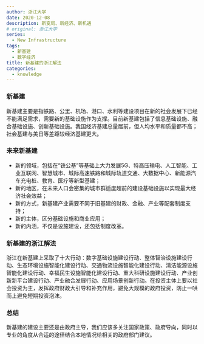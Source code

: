 ```yaml
---
author: 浙江大学
date: 2020-12-08
description: 新变局、新经济、新机遇
# original: 浙江大学
series:
  - New Infrastructure
tags:
  - 新基建
  - 数字经济
title: 新基建的浙江解法
categories:
  - knowledge
---
```


### 新基建

新基建主要是指铁路、公里、机场、港口、水利等建设项目在新的社会发展下已经不能满足需求，需要新的基础设施作为支撑。目前新基建包括了信息基础设施、融合基础设施、创新基础设施。我国经济基建总量居前，但人均水平和质量都不高；社会基建与美日等差距较经济基建更大。

### 未来新基建

- 新的领域，包括在“铁公基”等基础上大力发展5G、特高压输电、人工智能、工业互联网、智慧城市、城际高速铁路和城际轨道交通、大数据中心、新能源汽车充电桩、教育、医疗等新型基建；
- 新的地区，在未来人口会密集的城市群适度超前的建设基础设施以实现最大经济社会效益；
- 新的方式，新基建产业需要不同于旧基建的财政、金融、产业等配套制度支持；
- 新的主体，区分基础设施和商业应用；
- 新的内涵，不仅是设施建设，还包括制度改革。

### 新基建的浙江解法

浙江在新基建上采取了十大行动：数字基础设施建设行动、整体智治设施建设行动、生态环境设施智能化建设行动、交通物流设施智能化建设行动、清洁能源设施智能化建设行动、幸福民生设施智能化建设行动、重大科研设施建设行动、产业创新新平台建设行动、产业融合发展行动、应用场景创新行动。在投资主体上要以社会投资为主，发挥政府财政大引导和补充作用，避免大规模的政府投资，防止一哄而上避免短期投资泡沫。

### 总结

新基建的建设主要还是由政府主导，我们应该多关注国家政策、政府导向，同时以专业的角度从合适的途径结合本地情况给相关的政府部门建议。 

